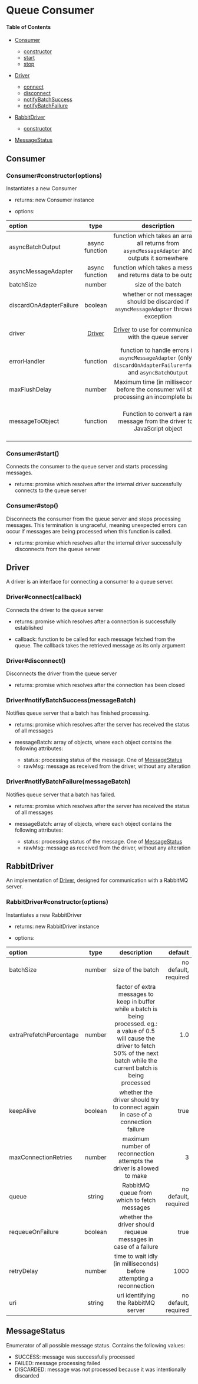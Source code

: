 # Queue Consumer

#### Table of Contents
- [Consumer](#consumer)
  - [constructor](#consumerconstructoroptions)
  - [start](#consumerstart)
  - [stop](#consumerstop)

- [Driver](#driver)
  - [connect](#driverconnectcallback)
  - [disconnect](#driverdisconnect)
  - [notifyBatchSuccess](#drivernotifybatchsuccessmessageBatch)
  - [notifyBatchFailure](#drivernotifybatchfailuremessageBatch)

- [RabbitDriver](#rabbitdriver)
  - [constructor](#rabbitdriverconstructoroptions)

- [MessageStatus](#messagestatus)


## Consumer

### Consumer#constructor(options)

Instantiates a new Consumer

- returns: new Consumer instance


- options:

| option              | type            | description         | default     |
| :------------------ | :-------------: | :-----------------: | --------------: |
| asyncBatchOutput    |  async function | function which takes an array of all returns from `asyncMessageAdapter` and outputs it somewhere | no default, required |
| asyncMessageAdapter |  async function | function which takes a message and returns data to be output | identity function |
| batchSize           |  number         | size of the batch   | 10 |
| discardOnAdapterFailure |  boolean    | whether or not messages should be discarded if `asyncMessageAdapter` throws an exception | true |
| driver              | [Driver](#driver) | [Driver](#driver) to use for communicating with the queue server | no default, required |
| errorHandler        |  function       | function to handle errors in `asyncMessageAdapter` (only if `discardOnAdapterFailure=false`) and `asyncBatchOutput` | logs errors to standard error |
| maxFlushDelay       |  number         | Maximum time (in milliseconds) before the consumer will start processing an incomplete batch | 10000 |
| messageToObject     |  function       | Function to convert a raw message from the driver to a JavaScript object | converts contents from an amqplib message |

### Consumer#start()

Connects the consumer to the queue server and starts processing messages.

- returns: promise which resolves after the internal driver successfully connects to the queue server

### Consumer#stop()

Disconnects the consumer from the queue server and stops processing messages. This termination is ungraceful, meaning unexpected errors can occur if messages are being processed when this function is called.

- returns: promise which resolves after the internal driver successfully disconnects from the queue server

## Driver

A driver is an interface for connecting a consumer to a queue server.

### Driver#connect(callback)

Connects the driver to the queue server

- returns: promise which resolves after a connection is successfully established

- callback: function to be called for each message fetched from the queue. The callback takes the retrieved message as its only argument

### Driver#disconnect()

Disconnects the driver from the queue server

- returns: promise which resolves after the connection has been closed

### Driver#notifyBatchSuccess(messageBatch)

Notifies queue server that a batch has finished processing.

- returns: promise which resolves after the server has received the status of all messages

- messageBatch: array of objects, where each object contains the following attributes:
  - status: processing status of the message. One of [MessageStatus](#message-status)
  - rawMsg: message as received from the driver, without any alteration

### Driver#notifyBatchFailure(messageBatch)

Notifies queue server that a batch has failed.

- returns: promise which resolves after the server has received the status of all messages

- messageBatch: array of objects, where each object contains the following attributes:
  - status: processing status of the message. One of [MessageStatus](#message-status)
  - rawMsg: message as received from the driver, without any alteration

## RabbitDriver

An implementation of [Driver](#driver), designed for communication with a RabbitMQ server.

### RabbitDriver#constructor(options)


Instantiates a new RabbitDriver

- returns: new RabbitDriver instance


- options:

| option              | type            | description         | default     |
| :------------------ | :-------------: | :-----------------: | --------------: |
| batchSize           |  number         | size of the batch   | no default, required |
| extraPrefetchPercentage | number      | factor of extra messages to keep in buffer while a batch is being processed. eg.: a value of 0.5 will cause the driver to fetch 50% of the next batch while the current batch is being processed | 1.0 |
| keepAlive    | boolean                | whether the driver should try to connect again in case of a connection failure | true |
| maxConnectionRetries | number         | maximum number of reconnection attempts the driver is allowed to make | 3 |
| queue               | string          | RabbitMQ queue from which to fetch messages | no default, required |
| requeueOnFailure     | boolean        | whether the driver should requeue messages in case of a failure | true |
| retryDelay | number | time to wait idly (in milliseconds) before attempting a reconnection | 1000 |
| uri                 | string          | uri identifying the RabbitMQ server | no default, required |

## MessageStatus

Enumerator of all possible message status. Contains the following values:

- SUCCESS: message was successfully processed
- FAILED: message processing failed
- DISCARDED: message was not processed because it was intentionally discarded

